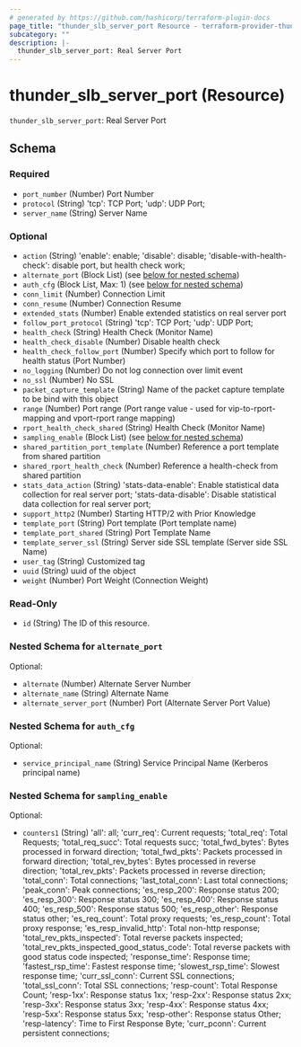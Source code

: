 ```yaml
---
# generated by https://github.com/hashicorp/terraform-plugin-docs
page_title: "thunder_slb_server_port Resource - terraform-provider-thunder"
subcategory: ""
description: |-
  thunder_slb_server_port: Real Server Port
---
```


# thunder_slb_server_port (Resource)

`thunder_slb_server_port`: Real Server Port



<!-- schema generated by tfplugindocs -->
## Schema

### Required

- `port_number` (Number) Port Number
- `protocol` (String) 'tcp': TCP Port; 'udp': UDP Port;
- `server_name` (String) Server Name

### Optional

- `action` (String) 'enable': enable; 'disable': disable; 'disable-with-health-check': disable port, but health check work;
- `alternate_port` (Block List) (see [below for nested schema](#nestedblock--alternate_port))
- `auth_cfg` (Block List, Max: 1) (see [below for nested schema](#nestedblock--auth_cfg))
- `conn_limit` (Number) Connection Limit
- `conn_resume` (Number) Connection Resume
- `extended_stats` (Number) Enable extended statistics on real server port
- `follow_port_protocol` (String) 'tcp': TCP Port; 'udp': UDP Port;
- `health_check` (String) Health Check (Monitor Name)
- `health_check_disable` (Number) Disable health check
- `health_check_follow_port` (Number) Specify which port to follow for health status (Port Number)
- `no_logging` (Number) Do not log connection over limit event
- `no_ssl` (Number) No SSL
- `packet_capture_template` (String) Name of the packet capture template to be bind with this object
- `range` (Number) Port range (Port range value - used for vip-to-rport-mapping and vport-rport range mapping)
- `rport_health_check_shared` (String) Health Check (Monitor Name)
- `sampling_enable` (Block List) (see [below for nested schema](#nestedblock--sampling_enable))
- `shared_partition_port_template` (Number) Reference a port template from shared partition
- `shared_rport_health_check` (Number) Reference a health-check from shared partition
- `stats_data_action` (String) 'stats-data-enable': Enable statistical data collection for real server port; 'stats-data-disable': Disable statistical data collection for real server port;
- `support_http2` (Number) Starting HTTP/2 with Prior Knowledge
- `template_port` (String) Port template (Port template name)
- `template_port_shared` (String) Port Template Name
- `template_server_ssl` (String) Server side SSL template (Server side SSL Name)
- `user_tag` (String) Customized tag
- `uuid` (String) uuid of the object
- `weight` (Number) Port Weight (Connection Weight)

### Read-Only

- `id` (String) The ID of this resource.

<a id="nestedblock--alternate_port"></a>
### Nested Schema for `alternate_port`

Optional:

- `alternate` (Number) Alternate Server Number
- `alternate_name` (String) Alternate Name
- `alternate_server_port` (Number) Port (Alternate Server Port Value)


<a id="nestedblock--auth_cfg"></a>
### Nested Schema for `auth_cfg`

Optional:

- `service_principal_name` (String) Service Principal Name (Kerberos principal name)


<a id="nestedblock--sampling_enable"></a>
### Nested Schema for `sampling_enable`

Optional:

- `counters1` (String) 'all': all; 'curr_req': Current requests; 'total_req': Total Requests; 'total_req_succ': Total requests succ; 'total_fwd_bytes': Bytes processed in forward direction; 'total_fwd_pkts': Packets processed in forward direction; 'total_rev_bytes': Bytes processed in reverse direction; 'total_rev_pkts': Packets processed in reverse direction; 'total_conn': Total connections; 'last_total_conn': Last total connections; 'peak_conn': Peak connections; 'es_resp_200': Response status 200; 'es_resp_300': Response status 300; 'es_resp_400': Response status 400; 'es_resp_500': Response status 500; 'es_resp_other': Response status other; 'es_req_count': Total proxy requests; 'es_resp_count': Total proxy response; 'es_resp_invalid_http': Total non-http response; 'total_rev_pkts_inspected': Total reverse packets inspected; 'total_rev_pkts_inspected_good_status_code': Total reverse packets with good status code inspected; 'response_time': Response time; 'fastest_rsp_time': Fastest response time; 'slowest_rsp_time': Slowest response time; 'curr_ssl_conn': Current SSL connections; 'total_ssl_conn': Total SSL connections; 'resp-count': Total Response Count; 'resp-1xx': Response status 1xx; 'resp-2xx': Response status 2xx; 'resp-3xx': Response status 3xx; 'resp-4xx': Response status 4xx; 'resp-5xx': Response status 5xx; 'resp-other': Response status Other; 'resp-latency': Time to First Response Byte; 'curr_pconn': Current persistent connections;



